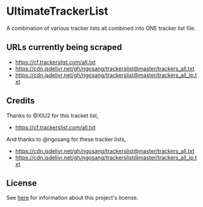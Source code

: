 # UltimateTrackerList
A combination of various tracker lists all combined into ONE tracker list file.

## URLs currently being scraped

* https://cf.trackerslist.com/all.txt
* https://cdn.jsdelivr.net/gh/ngosang/trackerslist@master/trackers_all.txt
* https://cdn.jsdelivr.net/gh/ngosang/trackerslist@master/trackers_all_ip.txt

## Credits

Thanks to @XIU2 for this tracket list,
* https://cf.trackerslist.com/all.txt

And thanks to @ngosang for these tracker lists,
* https://cdn.jsdelivr.net/gh/ngosang/trackerslist@master/trackers_all.txt
* https://cdn.jsdelivr.net/gh/ngosang/trackerslist@master/trackers_all_ip.txt

## License
See [here](./LICENSE) for information about this project's license.

